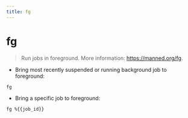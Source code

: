 ```yaml
---
title: fg
---
```

# fg

> Run jobs in foreground.
> More information: <https://manned.org/fg>.

- Bring most recently suspended or running background job to foreground:

`fg`

- Bring a specific job to foreground:

`fg %{{job_id}}`
